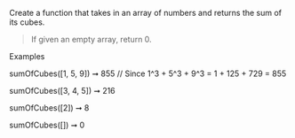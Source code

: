 Create a function that takes in an array of numbers and returns the sum of its cubes.

> If given an empty array, return 0.

Examples

sumOfCubes([1, 5, 9]) ➞ 855
// Since 1^3 + 5^3 + 9^3 = 1 + 125 + 729 = 855

sumOfCubes([3, 4, 5]) ➞ 216

sumOfCubes([2]) ➞ 8

sumOfCubes([]) ➞ 0